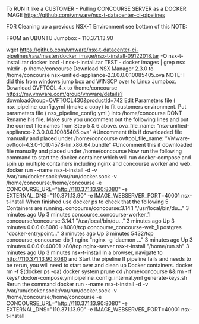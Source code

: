 To RUN it like a CUSTOMER - Pulling CONCOURSE SERVER as a DOCKER IMAGE https://github.com/vmware/nsx-t-datacenter-ci-pipelines

FOR Cleaning up a previous NSX-T Environment see bottom of this NOTE:

FROM an UBUNTU Jumpbox - 110.371.13.90

wget https://github.com/vmware/nsx-t-datacenter-ci-pipelines/raw/master/docker_image/nsx-t-install-09122018.tar -O nsx-t-install.tar
docker load -i nsx-t-install.tar
TEST - docker images | grep nsx
mkdir -p /home/concourse
Download NSX Manager 2.3.0 to /home/concourse
nsx-unified-appliance-2.3.0.0.0.10085405.ova NOTE: I did this from windows jump box and WINSCP over to Linux Jumpbox.
Download OVFTOOL 4.x to /home/concourse
https://my.vmware.com/group/vmware/details?downloadGroup=OVFTOOL430&productId=742
Edit Parameters file ( nsx_pipeline_config.yml )(make a copy) to fit customers environment.
Put parameters file ( nsx_pipeline_config.yml ) into /home/concourse
DONT Rename his file.
Make sure you uncomment out the following lines and put the correct file names from Step 5 & 6 above.
ova_file_name: "nsx-unified-appliance-2.3.0.0.0.10085405.ova" #Uncomment this if downloaded file manually and placed under /home/concourse
ovftool_file_name: "VMware-ovftool-4.3.0-10104578-lin.x86_64.bundle" #Uncomment this if downloaded file manually and placed under /home/concourse
Now run the following command to start the docker container which will run docker-compose and spin up multiple containers including nginx and concourse worker and web.
docker run --name nsx-t-install -d -v /var/run/docker.sock:/var/run/docker.sock -v /home/concourse:/home/concourse -e CONCOURSE_URL="http://110.371.13.90:8080" -e EXTERNAL_DNS="110.371.13.90" -e IMAGE_WEBSERVER_PORT=40001 nsx-t-install
When finished use docker ps to check that the following 5 Containers are running.
concourse/concourse:3.14.1 "/usr/local/bin/du..." 3 minutes ago Up 3 minutes concourse_concourse-worker_1
concourse/concourse:3.14.1 "/usr/local/bin/du..." 3 minutes ago Up 3 minutes 0.0.0.0:8080->8080/tcp concourse_concourse-web_1
postgres "docker-entrypoint..." 3 minutes ago Up 3 minutes 5432/tcp concourse_concourse-db_1
nginx "nginx -g 'daemon ..." 3 minutes ago Up 3 minutes 0.0.0.0:40001->80/tcp nginx-server
nsx-t-install "/home/run.sh" 3 minutes ago Up 3 minutes nsx-t-install
In a browser, navigate to http://110.371.13.90:8080 and Start the pipeline
If pipeline fails and needs to be rerun, you will need to start over and clean up Docker containers.
docker rm -f $(docker ps -qa)
docker system prune
cd /home/concourse && rm -rf keys/ docker-compose.yml pipeline_config_internal.yml generate-keys.sh
Rerun the command
docker run --name nsx-t-install -d -v /var/run/docker.sock:/var/run/docker.sock -v /home/concourse:/home/concourse -e CONCOURSE_URL="http://110.371.13.90:8080" -e EXTERNAL_DNS="110.371.13.90" -e IMAGE_WEBSERVER_PORT=40001 nsx-t-install
